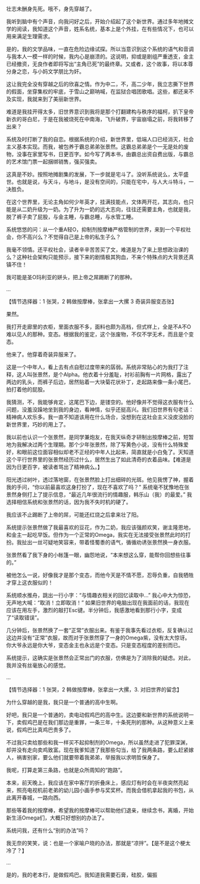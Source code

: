 壮志未酬身先死。哦不，身先穿越了。

我听到脑中有个声音，向我问好之后，开始介绍起了这个新世界。通过多年地摊文学的阅读，我知道这个声音，姓系名统，基本上是个外挂，在有些情况下，也可以用来满足生理需求。

是的，我的文学品味，一直在危险边缘试探。所以当意识到这个系统的语气和音调与我本人一模一样的时候，我内心是崩溃的。这说明，抑或是剧组严重透支，金主已经撤资，无良作者即将写出“主角已死”的最终章。又或者，这个故事，将以本尊分身之恋，与小妈文学朋比为奸。

这让我完全没有穿越之后的欣喜之情。作为中二，不，高二少年，我立志撕下世界的假面，坐穿集权的牢底，于雪山之巅呐喊，在监狱合唱团歌唱。这些，都还来不及实现，我就来到了美丽新世界。

难道是我挂开得太多，旧世界意识到我将是那个打翻建构与秩序的福柯，扒下皇帝新衣的哥白尼，于是在我被烧死在中南海，飞升破界，宇宙崩塌之前，将我转移了出来？

系统及时打断了我的自恋。根据系统的介绍，新世界里，低端人口已经消灭，社会主义基本实现。而我，被包养于霸总弟弟张景然。这霸总弟弟是个一无是处的废物，没事在家里写书，日更百字。如今写了两本书，由霸总出资自费出版，与霸总的艺术馆门票一起捆绑销售，强买强卖。

这真是不妙。按照地摊剧集的发展，下一步就是宅斗了。没听系统说么，太平盛世。也就是说，与天斗，与地斗，是没有空间的，只能在宅中，与人大斗特斗，一决胜负。

在这个世界里，无论主角如何少年英才，挂满技能点，文体两开花，其志向，也只能是从二奶升级为一奶。为了升为一奶的远大志向，往往还需要主角，也就是我，脱了裤子卖了屁股，与金主睡，与霸总睡，与水管工睡。

系统悠悠的问：从一个重A轻O，抑制剂按摩棒严格管制的世界，来到一个平权社会，你不高兴么？不觉得自己是上帝的私生子么？

我毫不领情。还平权社会，读者辛辛苦苦买了文，难道是为了来上思想政治课的么？这种社会架构只能预示，接下来的剧情极其狗血，不来个特殊点的大背景还真镇不住！

我可能是圣O玛利亚的姘头，把上帝之屌踢断了的那种。

...

【情节选择器：1 张哭，2 韩做按摩棒，张拿出一大摞 3 奇装异服变态张】

果然。

我打开走廊里的衣柜，里面衣服不多，面料也颇为高档，但式样上，全是不A不O难以见人的那种。变态。根据我的鉴定，这个张废物，不仅不学无术，而且是个变态。

他来了。他穿着奇装异服来了。

这是一个中年人，看上去有点自慰过度带来的孱弱。系统非常贴心的为我打了注释，这人叫张景然，是个Alpha。他衣着十分羞耻，衬衫前胸有一片网格，露出了两边的乳头，而裤子后边，居然贴着一大块菊花状补丁，走起路来像一条小尾巴，拍打着他的屁股。

我猜测，不，我能够肯定，这尾巴下边，是镂空的。他好像并不觉得这衣服有什么问题，没羞没躁地坐到我的身边，看神情，似乎还挺高兴。我们旧世界有句老话：精神病人欢乐多。我一直不知道该用在什么场合，没想到在这社会主义没皮没脸的新世界里，巧妙的用上了。

我以前也认识一个张景然，是同学兼炮友，在我天纵奇才研制出按摩棒之前，短暂地为我解决过两个生理期。那个少年张景然，除了写黄色小说，没有什么特殊爱好，和眼前这位面容相似却老不正经的中年人比起来，简直就是小白兔了。天知道这个平行世界里的张景然经历过什么，居然生出了如此清奇的衣着品味。【难道是因为日更百字，被读者骂出了精神病么。】

阳光透过树叶，透过落地窗，在张景然脸上打出细碎的光斑。他见我愣了神，握着我的手问，“你以前最喜欢这身打扮了，现在不喜欢了吗？” 系统毫不犹豫地在张景然身侧打上了提示信息，“最近几年很流行的情趣服，韩乐山（我）的最爱。” 我选择相信系统和张景然的话，因为我不失时机的硬了。

我应该不止踢断了上帝的屌，可能还红烧之后拿来壮了阳。

系统提示张景然做了我最喜欢的豆花，作为二奶，我应该强颜欢笑，谢主隆恩地，和金主一起吃早饭。但作为一个正常的Omega，我实在无法接受张景然此时的打扮。我扯出一丝可疑地笑容来，带着怪蜀黍的语气，循循劝诱张景然换一身衣服。

张景然看了我下身的小帐篷一眼，幽怨地说，“本来想这么穿，能帮你回想些往事的。”

被他怎么一说，好像我才是那个变态，而他今天是不情不愿，忍辱负重，自我牺牲才穿上这衣服似的！

系统顺水推舟，跳出一行小字：“与情趣衣相关的回忆读取中…” 我心中大为惊恐，无声地大喊：“取消！立即取消！” 如果旧世界的电脑出现在我面前的话，我现在应该在用左手，激烈的敲打Esc键。半分钟后，我感激地看到那行小字，变成了“读取错误”。

几分钟后，张景然换了一套“正常”衣服出来。有鉴于我事先看过衣柜，反复确认过这边并没有“正常”衣服，故而对于张景然穿了一身的Omega紫，没有太大惊讶。你大爷永远是你大爷，变态金主也永远是个变态。只是变态程度的差别而已。

系统提示，这确实是张景然会正常出门的衣服，仿佛是为了消除我的疑虑。对此，我并没有丝毫放心的感觉。

...

【情节选择器：1 张哭，2 韩做按摩棒，张拿出一大摞，3. 对旧世界的留念】

为什么穿越的是我，我只是一个普通的高中生啊。

好吧，我只是一个普通的，卖电动假鸡巴的高中生。这边要和新世界的系统说明一下，卖假鸡巴是在我们那边是重罪，一条三年，十条死刑的那种。从这种意义上来说，假鸡巴比真鸡巴贵多了。

不过我只卖给那些和我一样买不起抑制剂的Omega，所以虽然走进了犯罪深渊，却并没有走向卖鸡致富。现在我爹知道了我那些勾当，给了我两条路，要么赶紧嫁人，祸害别家，要么他们就要带着我弟弟，举报我以求明哲保身了。

我呢，打算走第三条路，也就是众所周知的“跑路”。

本来，前天晚上，我应该在家中客厅的折叠床上，感应灯有时会在半夜突然亮起来，照亮电视机前老弟的幼儿园小画手参与奖奖杯。而我会借机拿起我的书包，从此离开春城，一路向西。

那些等着我的按摩棒，希望我的按摩棒可以帮助他们退亲，继续念书，离婚，开始新生活Omega们，大概只好想别的办法了。

系统问我，还有什么“别的办法”吗？

我无奈的笑笑，说：也是一个家喻户晓的办法，那就是“凉拌”。【是不是这个梗太冷了？】

...

是的，我的老本行，是做假鸡巴。我知道我需要石膏，硅胶，偏振